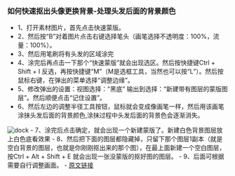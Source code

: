 ### 如何快速抠出头像更换背景-处理头发后面的背景颜色
- 1、打开素材图片，首先点击快速蒙版。
- 2、然后按“B”对着图片点击右键选择笔头（画笔选择不透明度：100%，流量：100%）。
- 3、然后用笔刷将有头发的区域涂完
- 4、涂完后再点击一下那个“快速蒙版”就会出现选区。然后按快捷键Ctrl + Shift + I 反选，再按快捷键“M”（M是选框工具，当然也可以按“L”）。然后按鼠标右键，在弹出的菜单选择“调整边缘”。
- 5、修改弹出的设置：视图选择：“黑底” 输出到选择：“新建带有图层的蒙版图层”。然后顺便点击“记住设置”。
- 6、然后左边的调整半径工具按钮，鼠标就会变成像画笔一样，然后用该画笔涂抹头发后面的背景颜色,涂抹过程中头发后面的背景色会逐渐消失。
<img :src="$withBase('/psb.png')" alt="dock">
- 7、涂完后点击确定，就会出现一个新建蒙版了。新建白色背景图层放上白色底看效果
- 8、然后把下面的图层都隐藏掉，只留下那个图层1副本（就是空白背景的图层，也就是你刚刚抠出来的那个图），在最上面新建一个空白图层，按Ctrl + Alt + Shift + E 就会出现一张没蒙版的抠好图的图层。
- 9、后面可根据需要自行调整画面。
- <a href="http://www.ps-xxw.cn/tupianchuli/9331.html" target="view_window">原文链接</a>